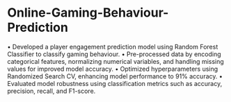 # Online-Gaming-Behaviour-Prediction
•	Developed a player engagement prediction model using Random Forest Classifier to classify gaming behaviour.
•	Pre-processed data by encoding categorical features, normalizing numerical variables, and handling missing values for improved model accuracy.
•	Optimized hyperparameters using Randomized Search CV, enhancing model performance to 91% accuracy.
•	Evaluated model robustness using classification metrics such as accuracy, precision, recall, and F1-score.
